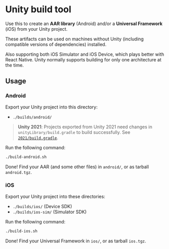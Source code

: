 # Unity build tool

Use this to create an **AAR library** (Android) and/or a **Universal Framework** (iOS) from your Unity project.

These artifacts can be used on machines without Unity (including compatible versions of dependencies) installed.

Also supporting both iOS Simulator and iOS Device, which plays better with React Native. Unity normally supports building for only one architecture at the time.

## Usage

### Android

Export your Unity project into this directory:

* `./builds/android/`

> **Unity 2021**: Projects exported from Unity 2021 need changes in `unityLibrary/build.gradle` to build successfully. See [`2021/build.gradle`](2021/build.gradle).

Run the following command:

```sh
./build-android.sh
```

Done! Find your AAR (and some other files) in `android/`, or as tarball `android.tgz`.

### iOS

Export your Unity project into these directories:

* `./builds/ios/` (Device SDK)
* `./builds/ios-sim/` (Simulator SDK)

Run the following command:

```sh
./build-ios.sh
```

Done! Find your Universal Framework in `ios/`, or as tarball `ios.tgz`.
